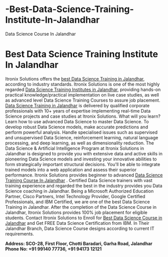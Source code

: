 # -Best-Data-Science-Training-Institute-In-Jalandhar
Data Science Course In Jalandhar
<html>
  <head>
    <title>Best Data Science Training Institute In Jalandhar</title>
  </head>
  <body>
    <h1>Best Data Science Training Institute In Jalandhar</h1>
    <p>Itronix Solutions offers the <a href="https://itronixsolution.com/data-science-training-jalandhar/">best Data Science Training in Jalandhar</a>, according to industry standards. Itronix Solutions is one of the most highly regarded <a href="https://www.itronixsolutions.com/data-science-training-in-jalandhar/">Data Science Training Institutes in Jalandhar</a>, providing hands-on practical knowledge/practical implementation on live case studies, as well as advanced level Data Science Training Courses to assure job placement. <a href="https://priyadogra.com/data-science-training-in-jalandhar/">Data Science Training in Jalandhar</a> is delivered by qualified corporate professionals with 10+ years of expertise implementing real-time Data Science projects and case studies at Itronix Solutions.
What will you learn?
Learn how to use advanced Data Science to master Data Science.
To develop robust Data Science models, make accurate predictions and perform powerful analysis.
Handle specialised issues such as supervised and unsupervised Data Science, reinforcement learning, natural language processing, and deep learning, as well as dimensionality reduction.
The Data Science & Artificial Intelligence Program at Itronix Solutions in Jalandhar is designed to provide you with extensive data and active skills in pioneering Data Science models and investing your innovative abilities to form strategically important structural decisions.
You'll be able to integrate trained models into a web application and assess their superior performance.
Itronix Solutions provides beginner to advanced <a href="https://thedigitaladda.com/data-science-training-jalandhar/">Data Science Training Course In Jalandhar</a> . Certified Data Science trainers with vast training experience and regarded the best in the industry provides you Data Science coaching in Jalandhar.
Being a Microsoft Authorized Education Partner, Cisco Partners, Intel Technology Provider, Google Certified Professionals, and IBM Certified, we are one of the best Data Science Training in Jalandhar. After the completion of the Data Science Course in Jalandhar, Itronix Solutions provides 100% job placement for eligible students.
      Contact Itronix Solutions to Enroll for <a href="https://ccnatrainingjalandhar.in/data-science-training-in-jalandhar/">Best Data Science Course in Jalandhar</a> and Get FREE Data Science Certification from IBM. In Their Jalandhar Branch, Data Science Course designs according to current IT requirements.</p>
<strong> Address: SCO-28, First Floor, Chotti Baradari, Garha Road, Jalandhar
  Phone No: +91 99140 77736, +91 94173 12121 </strong>
  </body>
  </html>
